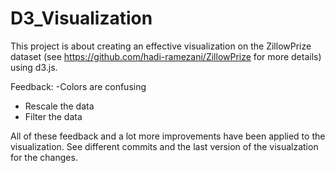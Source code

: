 # D3_Visualization

This project is about creating an effective visualization on the ZillowPrize dataset (see https://github.com/hadi-ramezani/ZillowPrize for more details) using d3.js.

Feedback: 
-Colors are confusing
- Rescale the data
- Filter the data

All of these feedback and a lot more improvements have been applied to the visualization.
See different commits and the last version of the visualzation for the changes.

